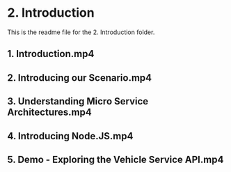 # 2. Introduction

This is the readme file for the 2. Introduction folder.

## 1. Introduction.mp4

## 2. Introducing our Scenario.mp4

## 3. Understanding Micro Service Architectures.mp4

## 4. Introducing Node.JS.mp4

## 5. Demo - Exploring the Vehicle Service API.mp4

